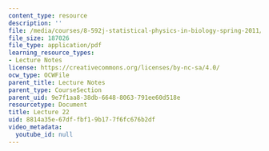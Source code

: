 ```yaml
---
content_type: resource
description: ''
file: /media/courses/8-592j-statistical-physics-in-biology-spring-2011/8814a35e67dffbf19b177f6fc676b2df_MIT8_592JS11_lec22.pdf
file_size: 187026
file_type: application/pdf
learning_resource_types:
- Lecture Notes
license: https://creativecommons.org/licenses/by-nc-sa/4.0/
ocw_type: OCWFile
parent_title: Lecture Notes
parent_type: CourseSection
parent_uid: 9e7f1aa8-38db-6648-8063-791ee60d518e
resourcetype: Document
title: Lecture 22
uid: 8814a35e-67df-fbf1-9b17-7f6fc676b2df
video_metadata:
  youtube_id: null
---
```

